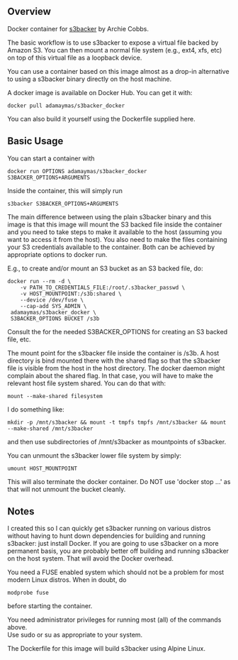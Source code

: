 ## Overview

Docker container for [s3backer](https://github.com/archiecobbs/s3backer) by 
Archie Cobbs. 

The basic workflow is to use s3backer to expose a virtual file
backed by Amazon S3. You can then mount a normal file system (e.g., ext4, xfs,
etc) on top of this virtual file as a loopback device.


You can use a container based on this image almost as a drop-in
alternative to using a s3backer binary directly on the host machine. 

A docker image is available on Docker Hub. You can get it with:

	docker pull adamaymas/s3backer_docker

You can also build it yourself using the Dockerfile supplied here.

## Basic Usage

You can start a container with

	docker run OPTIONS adamaymas/s3backer_docker S3BACKER_OPTIONS+ARGUMENTS

Inside the container, this will simply run 

	s3backer S3BACKER_OPTIONS+ARGUMENTS


The main difference between using the plain s3backer binary and this image is
that this image will mount the S3 backed file inside the container and you need
to take steps to make it available to the host (assuming you want to access it
from the host). You also need to make the files containing your S3
credentials available to the container. Both can be achieved by appropriate 
options to docker run.  


E.g., to create and/or mount an S3 bucket as an S3 backed file, do:

	docker run --rm -d \
	    -v PATH_TO_CREDENTIALS_FILE:/root/.s3backer_passwd \
	    -v HOST_MOUNTPOINT:/s3b:shared \
	    --device /dev/fuse \
	    --cap-add SYS_ADMIN \
	 adamaymas/s3backer_docker \
	 S3BACKER_OPTIONS BUCKET /s3b



Consult the for the needed S3BACKER_OPTIONS for creating an S3 backed file, 
etc.

The mount point for the s3backer file inside the container is /s3b.  A host
directory is bind mounted there with the shared flag so that the s3backer file
is visible from the host in the host directory.  The docker daemon might
complain about the shared flag.  In that case, you will have to make the
relevant host file system shared. You can do that with:

	mount --make-shared filesystem

I do something like:

	mkdir -p /mnt/s3backer && mount -t tmpfs tmpfs /mnt/s3backer && mount --make-shared /mnt/s3backer

and then use subdirectories of /mnt/s3backer as mountpoints of s3backer. 

You can unmount the s3backer lower file system by simply:

	umount HOST_MOUNTPOINT

This will also terminate the docker container. Do NOT use 'docker stop
...' as that will not unmount the bucket cleanly.


## Notes

I created this so I can quickly get s3backer running on various distros without 
having to hunt down dependencies for building and running s3backer: just 
install Docker. If you are going to use s3backer on a more permanent basis, you 
are probably better off building and running s3backer on the host system. That 
will avoid the Docker overhead.

You need a FUSE enabled system which should not be a problem for most modern 
Linux distros. When in doubt, do

	modprobe fuse

before starting the container. 

You need administrator privileges for running most (all) of the commands above.  
Use sudo or su as appropriate to your system.

The Dockerfile for this image will build s3backer using Alpine Linux.




